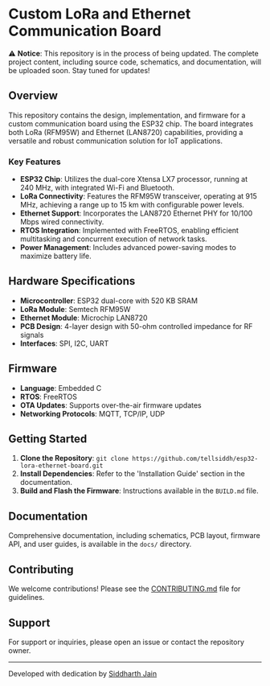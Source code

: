 # Custom LoRa and Ethernet Communication Board

:warning: **Notice**: This repository is in the process of being updated. The complete project content, including source code, schematics, and documentation, will be uploaded soon. Stay tuned for updates!

## Overview

This repository contains the design, implementation, and firmware for a custom communication board using the ESP32 chip. The board integrates both LoRa (RFM95W) and Ethernet (LAN8720) capabilities, providing a versatile and robust communication solution for IoT applications.

### Key Features

- **ESP32 Chip**: Utilizes the dual-core Xtensa LX7 processor, running at 240 MHz, with integrated Wi-Fi and Bluetooth.
- **LoRa Connectivity**: Features the RFM95W transceiver, operating at 915 MHz, achieving a range up to 15 km with configurable power levels.
- **Ethernet Support**: Incorporates the LAN8720 Ethernet PHY for 10/100 Mbps wired connectivity.
- **RTOS Integration**: Implemented with FreeRTOS, enabling efficient multitasking and concurrent execution of network tasks.
- **Power Management**: Includes advanced power-saving modes to maximize battery life.

## Hardware Specifications

- **Microcontroller**: ESP32 dual-core with 520 KB SRAM
- **LoRa Module**: Semtech RFM95W
- **Ethernet Module**: Microchip LAN8720
- **PCB Design**: 4-layer design with 50-ohm controlled impedance for RF signals
- **Interfaces**: SPI, I2C, UART

## Firmware

- **Language**: Embedded C
- **RTOS**: FreeRTOS
- **OTA Updates**: Supports over-the-air firmware updates
- **Networking Protocols**: MQTT, TCP/IP, UDP

## Getting Started

1. **Clone the Repository**: `git clone https://github.com/tellsiddh/esp32-lora-ethernet-board.git`
2. **Install Dependencies**: Refer to the 'Installation Guide' section in the documentation.
3. **Build and Flash the Firmware**: Instructions available in the `BUILD.md` file.

## Documentation

Comprehensive documentation, including schematics, PCB layout, firmware API, and user guides, is available in the `docs/` directory.

## Contributing

We welcome contributions! Please see the [CONTRIBUTING.md](CONTRIBUTING.md) file for guidelines.

## Support

For support or inquiries, please open an issue or contact the repository owner.

---

Developed with dedication by [Siddharth Jain](https://github.com/tellsiddh)
